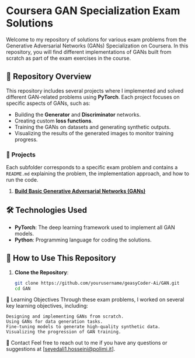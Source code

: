 # Coursera GAN Specialization Exam Solutions

Welcome to my repository of solutions for various exam problems from the Generative Adversarial Networks (GANs) Specialization on Coursera. In this repository, you will find different implementations of GANs built from scratch as part of the exam exercises in the course.

## 📜 **Repository Overview**
This repository includes several projects where I implemented and solved different GAN-related problems using **PyTorch**. Each project focuses on specific aspects of GANs, such as:
- Building the **Generator** and **Discriminator** networks.
- Creating custom **loss functions**.
- Training the GANs on datasets and generating synthetic outputs.
- Visualizing the results of the generated images to monitor training progress.

### 📂 **Projects**
Each subfolder corresponds to a specific exam problem and contains a `README.md` explaining the problem, the implementation approach, and how to run the code.

1. **[Build Basic Generative Adversarial Networks (GANs)]('./Build%20Basic%20Generative%20Adversarial%20Networks%20(GANs)')**  
  


## 🛠️ **Technologies Used**
- **PyTorch**: The deep learning framework used to implement all GAN models.
- **Python**: Programming language for coding the solutions.


## 🚀 **How to Use This Repository**
1. **Clone the Repository**:
   ```bash
   git clone https://github.com/yourusername/geasyCoder-Ai/GAN.git
   cd GAN

📖 Learning Objectives
Through these exam problems, I worked on several key learning objectives, including:

    Designing and implementing GANs from scratch.
    Using GANs for data generation tasks.
    Fine-tuning models to generate high-quality synthetic data.
    Visualizing the progression of GAN training.

📩 Contact
Feel free to reach out to me if you have any questions or suggestions at 
[seyedali1.hosseini@polimi.it].

